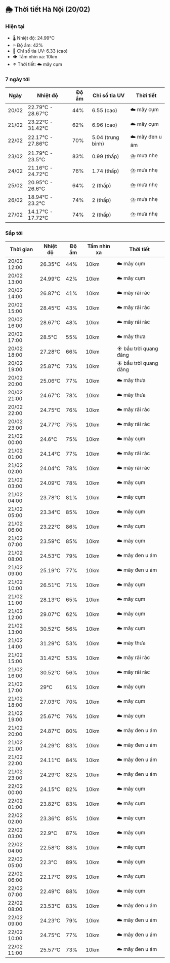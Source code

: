 ## 🌦️ Thời tiết Hà Nội (20/02)

### Hiện tại

- 🌡️ Nhiệt độ: 24.99℃
- 💦 Độ ẩm: 42%
- 🌟 Chỉ số tia UV: 6.33 (cao)
- 👁️ Tầm nhìn xa: 10km
- ☂️ Thời tiết: ☁️ mây cụm

### 7 ngày tới

| Ngày | Nhiệt độ | Độ ẩm | Chỉ số tia UV | Thời tiết |
| --- | --- | --- | --- | --- |
| 20/02 | 22.79℃ - 28.67℃ | 44% | 6.55 (cao) | ☁️ mây cụm |
| 21/02 | 23.22℃ - 31.42℃ | 62% | 6.96 (cao) | ☁️ mây cụm |
| 22/02 | 22.17℃ - 27.86℃ | 70% | 5.04 (trung bình) | ☁️ mây đen u ám |
| 23/02 | 21.79℃ - 23.5℃ | 83% | 0.99 (thấp) | ⛈️ mưa nhẹ |
| 24/02 | 21.16℃ - 24.72℃ | 76% | 1.74 (thấp) | ⛈️ mưa nhẹ |
| 25/02 | 20.95℃ - 26.6℃ | 64% | 2 (thấp) | ⛈️ mưa nhẹ |
| 26/02 | 18.94℃ - 23.2℃ | 74% | 2 (thấp) | ⛈️ mưa nhẹ |
| 27/02 | 14.17℃ - 17.72℃ | 74% | 2 (thấp) | ⛈️ mưa nhẹ |

### Sắp tới

| Thời gian | Nhiệt độ | Độ ẩm | Tầm nhìn xa | Thời tiết |
| --- | --- | --- | --- | --- |
| 20/02 12:00 | 26.35℃ | 44% | 10km | ☁️ mây cụm |
| 20/02 13:00 | 24.99℃ | 42% | 10km | ☁️ mây cụm |
| 20/02 14:00 | 26.87℃ | 41% | 10km | ☁️ mây rải rác |
| 20/02 15:00 | 28.45℃ | 43% | 10km | ☁️ mây rải rác |
| 20/02 16:00 | 28.67℃ | 48% | 10km | ☁️ mây rải rác |
| 20/02 17:00 | 28.5℃ | 55% | 10km | ☁️ mây thưa |
| 20/02 18:00 | 27.28℃ | 66% | 10km | ☀️ bầu trời quang đãng |
| 20/02 19:00 | 25.87℃ | 73% | 10km | ☀️ bầu trời quang đãng |
| 20/02 20:00 | 25.06℃ | 77% | 10km | ☁️ mây thưa |
| 20/02 21:00 | 24.67℃ | 78% | 10km | ☁️ mây thưa |
| 20/02 22:00 | 24.75℃ | 76% | 10km | ☁️ mây rải rác |
| 20/02 23:00 | 24.77℃ | 75% | 10km | ☁️ mây rải rác |
| 21/02 00:00 | 24.6℃ | 75% | 10km | ☁️ mây cụm |
| 21/02 01:00 | 24.14℃ | 77% | 10km | ☁️ mây rải rác |
| 21/02 02:00 | 24.04℃ | 78% | 10km | ☁️ mây rải rác |
| 21/02 03:00 | 24.09℃ | 78% | 10km | ☁️ mây cụm |
| 21/02 04:00 | 23.78℃ | 81% | 10km | ☁️ mây cụm |
| 21/02 05:00 | 23.34℃ | 85% | 10km | ☁️ mây cụm |
| 21/02 06:00 | 23.22℃ | 86% | 10km | ☁️ mây cụm |
| 21/02 07:00 | 23.59℃ | 85% | 10km | ☁️ mây cụm |
| 21/02 08:00 | 24.53℃ | 79% | 10km | ☁️ mây đen u ám |
| 21/02 09:00 | 25.19℃ | 77% | 10km | ☁️ mây đen u ám |
| 21/02 10:00 | 26.51℃ | 71% | 10km | ☁️ mây cụm |
| 21/02 11:00 | 28.13℃ | 65% | 10km | ☁️ mây cụm |
| 21/02 12:00 | 29.07℃ | 62% | 10km | ☁️ mây cụm |
| 21/02 13:00 | 30.52℃ | 56% | 10km | ☁️ mây cụm |
| 21/02 14:00 | 31.29℃ | 53% | 10km | ☁️ mây thưa |
| 21/02 15:00 | 31.42℃ | 53% | 10km | ☁️ mây rải rác |
| 21/02 16:00 | 30.52℃ | 56% | 10km | ☁️ mây rải rác |
| 21/02 17:00 | 29℃ | 61% | 10km | ☁️ mây cụm |
| 21/02 18:00 | 27.03℃ | 70% | 10km | ☁️ mây cụm |
| 21/02 19:00 | 25.67℃ | 76% | 10km | ☁️ mây cụm |
| 21/02 20:00 | 24.87℃ | 80% | 10km | ☁️ mây đen u ám |
| 21/02 21:00 | 24.29℃ | 83% | 10km | ☁️ mây đen u ám |
| 21/02 22:00 | 24.11℃ | 84% | 10km | ☁️ mây đen u ám |
| 21/02 23:00 | 24.29℃ | 82% | 10km | ☁️ mây đen u ám |
| 22/02 00:00 | 24.15℃ | 82% | 10km | ☁️ mây cụm |
| 22/02 01:00 | 23.82℃ | 83% | 10km | ☁️ mây cụm |
| 22/02 02:00 | 23.36℃ | 85% | 10km | ☁️ mây cụm |
| 22/02 03:00 | 22.9℃ | 87% | 10km | ☁️ mây cụm |
| 22/02 04:00 | 22.58℃ | 88% | 10km | ☁️ mây cụm |
| 22/02 05:00 | 22.3℃ | 89% | 10km | ☁️ mây cụm |
| 22/02 06:00 | 22.17℃ | 89% | 10km | ☁️ mây cụm |
| 22/02 07:00 | 22.49℃ | 88% | 10km | ☁️ mây cụm |
| 22/02 08:00 | 23.53℃ | 83% | 10km | ☁️ mây đen u ám |
| 22/02 09:00 | 24.23℃ | 79% | 10km | ☁️ mây đen u ám |
| 22/02 10:00 | 24.75℃ | 77% | 10km | ☁️ mây đen u ám |
| 22/02 11:00 | 25.57℃ | 73% | 10km | ☁️ mây đen u ám |
